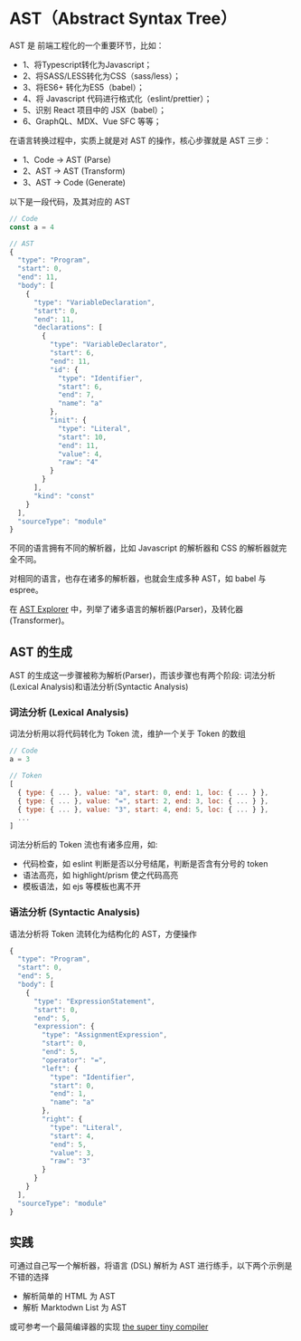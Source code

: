 # AST（Abstract Syntax Tree）

AST 是 前端工程化的一个重要环节，比如：

* 1、将Typescript转化为Javascript；
* 2、将SASS/LESS转化为CSS（sass/less）；
* 3、将ES6+ 转化为ES5（babel）；
* 4、将 Javascript 代码进行格式化（eslint/prettier）；
* 5、识别 React 项目中的 JSX（babel）；
* 6、GraphQL、MDX、Vue SFC 等等；

在语言转换过程中，实质上就是对 AST 的操作，核心步骤就是 AST 三步：

* 1、Code -> AST (Parse)
* 2、AST -> AST (Transform)
* 3、AST -> Code (Generate)

以下是一段代码，及其对应的 AST

```js
// Code
const a = 4

// AST
{
  "type": "Program",
  "start": 0,
  "end": 11,
  "body": [
    {
      "type": "VariableDeclaration",
      "start": 0,
      "end": 11,
      "declarations": [
        {
          "type": "VariableDeclarator",
          "start": 6,
          "end": 11,
          "id": {
            "type": "Identifier",
            "start": 6,
            "end": 7,
            "name": "a"
          },
          "init": {
            "type": "Literal",
            "start": 10,
            "end": 11,
            "value": 4,
            "raw": "4"
          }
        }
      ],
      "kind": "const"
    }
  ],
  "sourceType": "module"
}
```

不同的语言拥有不同的解析器，比如 Javascript 的解析器和 CSS 的解析器就完全不同。

对相同的语言，也存在诸多的解析器，也就会生成多种 AST，如 babel 与 espree。

在 [AST Explorer](https://astexplorer.net/) 中，列举了诸多语言的解析器(Parser)，及转化器(Transformer)。

## AST 的生成

AST 的生成这一步骤被称为解析(Parser)，而该步骤也有两个阶段: 词法分析(Lexical Analysis)和语法分析(Syntactic Analysis)

### 词法分析 (Lexical Analysis)

词法分析用以将代码转化为 Token 流，维护一个关于 Token 的数组

```js
// Code
a = 3

// Token
[
  { type: { ... }, value: "a", start: 0, end: 1, loc: { ... } },
  { type: { ... }, value: "=", start: 2, end: 3, loc: { ... } },
  { type: { ... }, value: "3", start: 4, end: 5, loc: { ... } },
  ...
]
```

词法分析后的 Token 流也有诸多应用，如:

* 代码检查，如 eslint 判断是否以分号结尾，判断是否含有分号的 token
* 语法高亮，如 highlight/prism 使之代码高亮
* 模板语法，如 ejs 等模板也离不开

### 语法分析 (Syntactic Analysis)

语法分析将 Token 流转化为结构化的 AST，方便操作

```js
{
  "type": "Program",
  "start": 0,
  "end": 5,
  "body": [
    {
      "type": "ExpressionStatement",
      "start": 0,
      "end": 5,
      "expression": {
        "type": "AssignmentExpression",
        "start": 0,
        "end": 5,
        "operator": "=",
        "left": {
          "type": "Identifier",
          "start": 0,
          "end": 1,
          "name": "a"
        },
        "right": {
          "type": "Literal",
          "start": 4,
          "end": 5,
          "value": 3,
          "raw": "3"
        }
      }
    }
  ],
  "sourceType": "module"
}
```

## 实践

可通过自己写一个解析器，将语言 (DSL) 解析为 AST 进行练手，以下两个示例是不错的选择

* 解析简单的 HTML 为 AST
* 解析 Marktodwn List 为 AST

或可参考一个最简编译器的实现 [the super tiny compiler](https://github.com/jamiebuilds/the-super-tiny-compiler)
